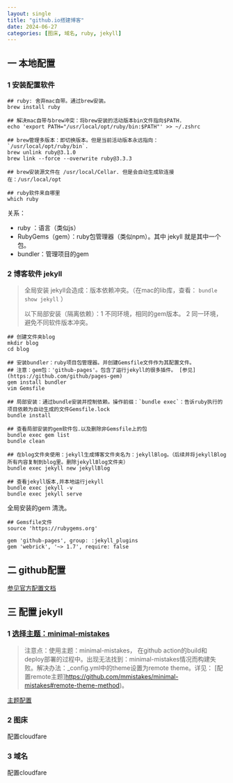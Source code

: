 ```yaml
---
layout: single
title: "github.io搭建博客"
date: 2024-06-27
categories: [图床, 域名, ruby, jekyll]
---
```


## 一 本地配置

### 1 安装配置软件

```shell
## ruby: 舍弃mac自带。通过brew安装。
brew install ruby

## 解决mac自带与brew冲突：将brew安装的活动版本bin文件指向$PATH. 
echo 'export PATH="/usr/local/opt/ruby/bin:$PATH"' >> ~/.zshrc

## brew管理多版本：即切换版本。但是当前活动版本永远指向：`/usr/local/opt/ruby/bin`.
brew unlink ruby@3.1.0
brew link --force --overwrite ruby@3.3.3

## brew安装源文件在 /usr/local/Cellar. 但是会自动生成软连接在：/usr/local/opt

## ruby软件来自哪里
which ruby
```

关系：

- ruby ：语言（类似js）
- RubyGems（gem）：ruby包管理器（类似npm）。其中 jekyll 就是其中一个包。
- bundler：管理项目的gem



### 2 博客软件 jekyll

> 全局安装 jekyll会造成：版本依赖冲突。（在mac的lib库，查看： `bundle show jekyll` ）
>
> 以下局部安装（隔离依赖）：1 不同环境，相同的gem版本。 2 同一环境，避免不同软件版本冲突。

```shell
## 创建文件夹blog
mkdir blog
cd blog

## 安装bundler：ruby项目包管理器。并创建Gemsfile文件作为其配置文件。
## 注意：gem包：'github-pages'。包含了运行jekyll的很多插件。 [参见](https://github.com/github/pages-gem) 
gem install bundler
vim Gemsfile

## 局部安装：通过bundle安装并控制依赖。操作前缀：`bundle exec`：告诉ruby执行的项目依赖为自动生成的文件Gemsfile.lock
bundle install

## 查看局部安装的gem软件包.以及删除非Gemsfile上的包
bundle exec gem list
bundle clean

## 在blog文件夹使用：jekyll生成博客文件夹名为：jekyllBlog。（后续并将jekyllBlog所有内容复制到blog里。删除jekyllBlog文件夹）
bundle exec jekyll new jekyllBlog

## 查看jekyll版本,并本地运行jekyll
bundle exec jekyll -v
bundle exec jekyll serve
```



全局安装的gem 清洗。

```
## Gemsfile文件
source 'https://rubygems.org'

gem 'github-pages', group: :jekyll_plugins
gem 'webrick', '~> 1.7', require: false
```



##  二 github配置

[参见官方配置文档](https://docs.github.com/zh/pages/quickstart)



## 三 配置 jekyll

### 1 [选择主题：minimal-mistakes](https://github.com/mmistakes/minimal-mistakes)

> 注意点：使用主题：minimal-mistakes， 在github action的build和deploy部署的过程中。出现无法找到：minimal-mistakes情况而构建失败。解决办法：_config.yml中的theme设置为remote theme。详见： [配置remote主题]https://github.com/mmistakes/minimal-mistakes#remote-theme-method)。

[主题配置](https://mmistakes.github.io/minimal-mistakes/docs/quick-start-guide/)


### 2 图床
配置cloudfare




### 3 域名
配置cloudfare




